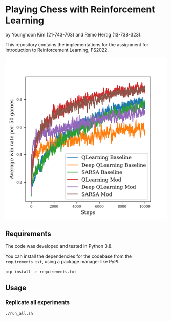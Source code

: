# Playing Chess with Reinforcement Learning

by Younghoon Kim (21-743-703) and Remo Hertig (13-738-323).

This repository contains the implementations for the assignment for Introduction to Reinforcement Learning, FS2022.

![](plots/t6_B_abs_avg_wins.png)

## Requirements

The code was developed and tested in Python 3.8.

You can install the dependencies for the codebase from the `requirements.txt`, using a package manager like PyPI:
```python
pip install -r requirements.txt
```


## Usage


### Replicate all experiments
```
./run_all.sh
```